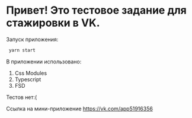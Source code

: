 # Привет! Это тестовое задание для стажировки в VK.

Запуск приложения:

```sh
 yarn start
```

В приложении использовано:
1. Css Modules
2. Typescript
3. FSD

Тестов нет:(

Ссылка на мини-приложение https://vk.com/app51916356

